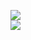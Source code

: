 [![](https://img.shields.io/badge/Made%20With-Github%20Spray-lightgrey.svg?style=for-the-badge&logo=github)](https://github.com/Annihil/github-spray#14123)  
[![](https://i.imgur.com/2DrTn0Z.gif)](https://github.com/Annihil/github-spray)